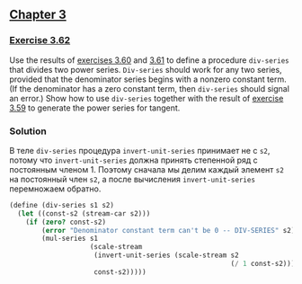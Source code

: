 ## [Chapter 3](../index.md#3-Modularity-Objects-and-State)

### [Exercise 3.62](https://mitpress.mit.edu/sites/default/files/sicp/full-text/book/book-Z-H-24.html#%_thm_3.62)

Use the results of [exercises 3.60][1] and [3.61][2] to define a procedure `div-series` that divides two power series. `Div-series` should work for any two series, provided that the denominator series begins with a nonzero constant term. (If the denominator has a zero constant term, then `div-series` should signal an error.) Show how to use `div-series` together with the result of [exercise 3.59][3] to generate the power series for tangent.

### Solution

В теле `div-series` процедура `invert-unit-series` принимает не с `s2`, потому что `invert-unit-series` должна принять степенной ряд с постоянным членом 1. Поэтому сначала мы делим каждый элемент `s2` на постоянный член `s2`, а после вычисления `invert-unit-series` перемножаем обратно.

```scheme
(define (div-series s1 s2)
  (let ((const-s2 (stream-car s2)))
    (if (zero? const-s2)
        (error "Denominator constant term can't be 0 -- DIV-SERIES" s2)
        (mul-series s1
                    (scale-stream
                     (invert-unit-series (scale-stream s2
                                                       (/ 1 const-s2)))
                     const-s2)))))
```

[1]: ./Exercise%203.60.md
[2]: ./Exercise%203.61.md
[3]: ./Exercise%203.59.md

